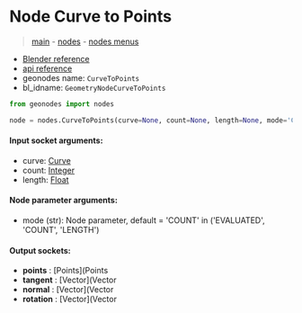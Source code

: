 # Node Curve to Points

> [main](../structure.md) - [nodes](nodes.md) - [nodes menus](nodes_menus.md)

- [Blender reference](https://docs.blender.org/manual/en/latest/modeling/geometry_nodes/curve/curve_to_points.html)
- [api reference](https://docs.blender.org/api/current/bpy.types.GeometryNodeCurveToPoints.html)
- geonodes name: `CurveToPoints`
- bl_idname: `GeometryNodeCurveToPoints`

```python
from geonodes import nodes

node = nodes.CurveToPoints(curve=None, count=None, length=None, mode='COUNT')
```

#### Input socket arguments:

- curve: [Curve](Curve.md)
- count: [Integer](Integer.md)
- length: [Float](Float.md)

#### Node parameter arguments:

- mode (str): Node parameter, default = 'COUNT' in ('EVALUATED', 'COUNT', 'LENGTH')

#### Output sockets:

- **points** : [Points](Points
- **tangent** : [Vector](Vector
- **normal** : [Vector](Vector
- **rotation** : [Vector](Vector

